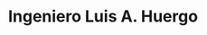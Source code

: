 ---
title: Ingeniero Luis A. Huergo
url: /ingeniero-luis-a-huergo/
latitude: -39.07
longitude: -67.232
---